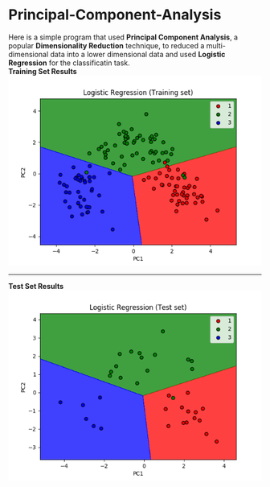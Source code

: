 # Principal-Component-Analysis
Here is a simple program that used **Principal Component Analysis**, a popular **Dimensionality Reduction** technique, to reduced a multi-dimensional data into a lower dimensional data and used **Logistic Regression** for the classificatin task.
<br>
**Training Set Results**
<br>
![Alt](/traingingset.png "Training Set Results")

<hr>

**Test Set Results**
<br>
![Alt](/testset.png "Test Set Results")
